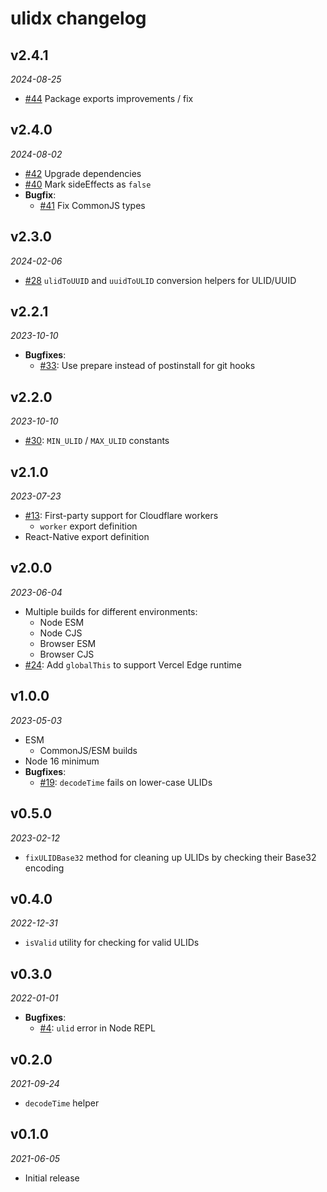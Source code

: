 # ulidx changelog

## v2.4.1
_2024-08-25_

 * [#44](https://github.com/perry-mitchell/ulidx/pull/44) Package exports improvements / fix

## v2.4.0
_2024-08-02_

 * [#42](https://github.com/perry-mitchell/ulidx/pull/42) Upgrade dependencies
 * [#40](https://github.com/perry-mitchell/ulidx/pull/40) Mark sideEffects as `false`
 * **Bugfix**:
   * [#41](https://github.com/perry-mitchell/ulidx/pull/41) Fix CommonJS types

## v2.3.0
_2024-02-06_

 * [#28](https://github.com/perry-mitchell/ulidx/issues/28) `ulidToUUID` and `uuidToULID` conversion helpers for ULID/UUID

## v2.2.1
_2023-10-10_

 * **Bugfixes**:
   * [#33](https://github.com/perry-mitchell/ulidx/pull/33): Use prepare instead of postinstall for git hooks

## v2.2.0
_2023-10-10_

 * [#30](https://github.com/perry-mitchell/ulidx/pull/30): `MIN_ULID` / `MAX_ULID` constants

## v2.1.0
_2023-07-23_

 * [#13](https://github.com/perry-mitchell/ulidx/issues/13): First-party support for Cloudflare workers
   * `worker` export definition
 * React-Native export definition

## v2.0.0
_2023-06-04_

 * Multiple builds for different environments:
   * Node ESM
   * Node CJS
   * Browser ESM
   * Browser CJS
 * [#24](https://github.com/perry-mitchell/ulidx/pull/24): Add `globalThis` to support Vercel Edge runtime

## v1.0.0
_2023-05-03_

 * ESM
   * CommonJS/ESM builds
 * Node 16 minimum
 * **Bugfixes**:
   * [#19](https://github.com/perry-mitchell/ulidx/issues/19): `decodeTime` fails on lower-case ULIDs

## v0.5.0
_2023-02-12_

 * `fixULIDBase32` method for cleaning up ULIDs by checking their Base32 encoding

## v0.4.0
_2022-12-31_

 * `isValid` utility for checking for valid ULIDs

## v0.3.0
_2022-01-01_

 * **Bugfixes**:
   * [#4](https://github.com/perry-mitchell/ulidx/issues/4): `ulid` error in Node REPL

## v0.2.0
_2021-09-24_

 * `decodeTime` helper

## v0.1.0
_2021-06-05_

 * Initial release

